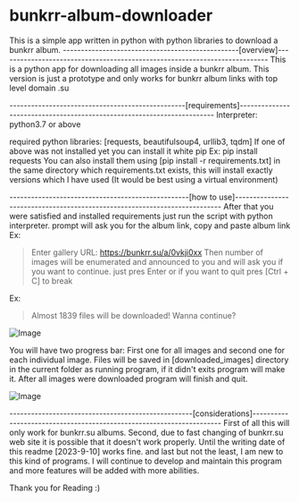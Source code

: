 # bunkrr-album-downloader
This is a simple app written in python with python libraries to download a bunkrr album.
-------------------------------------------------[overview]---------------------------------------------------------------------------
This is a python app for downloading all images inside a bunkrr album.
This version is just a prototype and only works for bunkrr album links with top level domain .su

-------------------------------------------------[requirements]-----------------------------------------------------------------------
Interpreter: python3.7 or above

required python libraries:
              [requests, beautifulsoup4, urllib3, tqdm]
              If one of above was not installed yet you can install it white pip
              Ex: pip install requests
              You can also install them using [pip install -r requirements.txt] in the same directory which requirements.txt exists,
               this will install exactly versions which I have used (It would be best using a virtual environment)

--------------------------------------------------[how to use]--------------------------------------------------------------------------
After that you were satisfied and installed requirements just run the script with python interpreter.
prompt will ask you for the album link, copy and paste album link
Ex:
> Enter gallery URL: https://bunkrr.su/a/0vkji0xx
Then number of images will be enumerated and announced to you and will ask you if you want to continue.
just pres Enter or if you want to quit pres [Ctrl + C] to break

Ex:
> Almost 1839 files will be downloaded!
> Wanna continue?


![Image](https://user-images.githubusercontent.com/60540316/266840008-dfa6d23f-468e-447f-951c-da4ca6947282.png)

You will have two progress bar:
First one for all images and second one for each individual image.
Files will be saved in [downloaded_images] directory in the current folder as running program, if it didn't exits program will make it.
After all images were downloaded program will finish and quit.



![Image](https://user-images.githubusercontent.com/60540316/266841006-5924726e-f8c2-4069-953c-ed9e46410eb8.png)


---------------------------------------------------[considerations]---------------------------------------------------------------------
First of all this will only work for bunkrr.su albums.
Second, due to fast changing of bunkrr.su web site it is possible that it doesn't work properly.
Until the writing date of this readme [2023-9-10] works fine.
and last but not the least, I am new to this kind of programs. I will continue to develop and maintain this program and more features will be added with more abilities.

Thank you for Reading :)
